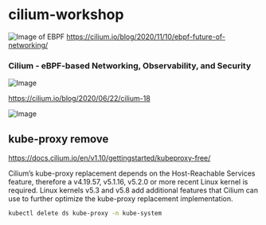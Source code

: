 # cilium-workshop
![Image of EBPF](https://cilium.io/static/5bbf931b72bfbe12c32b629d414ab777/a4d88/k8s_ship.png)
https://cilium.io/blog/2020/11/10/ebpf-future-of-networking/

### Cilium - eBPF-based Networking, Observability, and Security

![Image](https://cilium.io/static/6c69375bdc369895441cdc52ae9801dc/8b936/cilium_arch.png)

https://cilium.io/blog/2020/06/22/cilium-18

![Image ](https://cilium.io/static/ceb5512de15120b9c2043f87a1e468ff/742d3/intro.png)

## kube-proxy remove
https://docs.cilium.io/en/v1.10/gettingstarted/kubeproxy-free/

Cilium’s kube-proxy replacement depends on the Host-Reachable Services feature, therefore a v4.19.57, v5.1.16, v5.2.0 or more recent Linux kernel is required. Linux kernels v5.3 and v5.8 add additional features that Cilium can use to further optimize the kube-proxy replacement implementation.
```bash
kubectl delete ds kube-proxy -n kube-system
```
